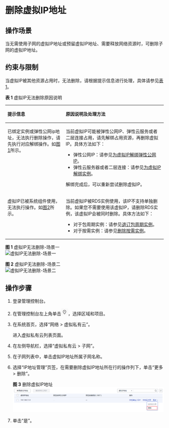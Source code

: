 # 删除虚拟IP地址<a name="vpc_vip_0009"></a>

## 操作场景<a name="s82ad41fd6a5740a4b4bfef1650e82610"></a>

当无需使用子网的虚拟IP地址或预留虚拟IP地址、需要释放网络资源时，可删除子网的虚拟IP地址。

## 约束与限制<a name="section64311864318"></a>

当虚拟IP被其他资源占用时，无法删除，请根据提示信息进行处理，具体请参见[表1](#table754115024120)。

**表 1**  虚拟IP无法删除原因说明

<a name="table754115024120"></a>
<table><thead align="left"><tr id="row1754250144120"><th class="cellrowborder" valign="top" width="36.83%" id="mcps1.2.3.1.1"><p id="p13541505419"><a name="p13541505419"></a><a name="p13541505419"></a>提示信息</p>
</th>
<th class="cellrowborder" valign="top" width="63.17%" id="mcps1.2.3.1.2"><p id="p1754115054112"><a name="p1754115054112"></a><a name="p1754115054112"></a>原因说明及处理方法</p>
</th>
</tr>
</thead>
<tbody><tr id="row45455010410"><td class="cellrowborder" valign="top" width="36.83%" headers="mcps1.2.3.1.1 "><p id="p91089170314"><a name="p91089170314"></a><a name="p91089170314"></a>已绑定实例或弹性公网ip地址，无法执行删除操作，请先执行对应解绑操作。如<a href="#fig11387181320304">图1</a>所示。</p>
</td>
<td class="cellrowborder" valign="top" width="63.17%" headers="mcps1.2.3.1.2 "><p id="p0803141116615"><a name="p0803141116615"></a><a name="p0803141116615"></a>当前虚拟IP可能被弹性公网IP、弹性云服务或者二层连接占用，请先解绑占用资源，再删除虚拟IP。具体方法如下：</p>
<a name="ul193191251786"></a><a name="ul193191251786"></a><ul id="ul193191251786"><li>弹性公网IP：请参见<a href="为虚拟IP解绑弹性公网IP.md">为虚拟IP解绑弹性公网IP</a>。</li><li>弹性云服务器或者二层连接：请参见<a href="为虚拟IP解绑实例.md">为虚拟IP解绑实例</a>。</li></ul>
<p id="p6915101310502"><a name="p6915101310502"></a><a name="p6915101310502"></a>解绑完成后，可以重新尝试删除虚拟IP。</p>
</td>
</tr>
<tr id="row1154185024118"><td class="cellrowborder" valign="top" width="36.83%" headers="mcps1.2.3.1.1 "><p id="p771318565313"><a name="p771318565313"></a><a name="p771318565313"></a>虚拟IP已被系统组件使用，无法执行操作。如<a href="#fig1498610219276">图2</a>所示。</p>
</td>
<td class="cellrowborder" valign="top" width="63.17%" headers="mcps1.2.3.1.2 "><p id="p75425013413"><a name="p75425013413"></a><a name="p75425013413"></a>当前虚拟IP被RDS实例使用，该IP不支持单独删除。如果您不需要使用该虚拟IP，请删除RDS实例，该虚拟IP会被同时删除。具体方法如下：</p>
<a name="ul78589573219"></a><a name="ul78589573219"></a><ul id="ul78589573219"><li>对于包周期实例：请参见<a href="https://support.huaweicloud.com/usermanual-rds/rds_05_0056.html" target="_blank" rel="noopener noreferrer">退订包周期实例</a>。</li><li>对于按需实例：请参见<a href="https://support.huaweicloud.com/usermanual-rds/rds_08_0002.html" target="_blank" rel="noopener noreferrer">删除按需实例</a>。</li></ul>
</td>
</tr>
</tbody>
</table>

**图 1**  虚拟IP无法删除-场景一<a name="fig11387181320304"></a>  
![](figures/虚拟IP无法删除-场景一.png "虚拟IP无法删除-场景一")

**图 2**  虚拟IP无法删除-场景二<a name="fig1498610219276"></a>  
![](figures/虚拟IP无法删除-场景二.png "虚拟IP无法删除-场景二")

## 操作步骤<a name="s9698f949de9c4b25be927641c30412bf"></a>

1.  登录管理控制台。
2.  在管理控制台左上角单击![](figures/icon-region.png)，选择区域和项目。
3.  在系统首页，选择“网络 \> 虚拟私有云”。

    进入虚拟私有云列表页面。

4.  在左侧导航栏，选择“虚拟私有云 \> 子网”。
5.  在子网列表中，单击虚拟IP地址所属子网名称。
6.  选择“IP地址管理”页签，在需要删除虚拟IP地址所在行的操作列下，单击“更多 \> 删除”。

    **图 3**  删除虚拟IP地址<a name="fig1328835135019"></a>  
    ![](figures/删除虚拟IP地址.png "删除虚拟IP地址")

7.  单击“是”。

